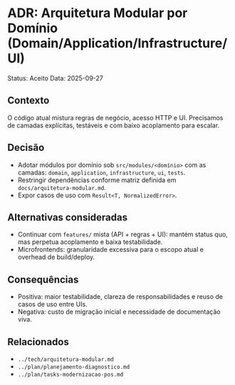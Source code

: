 # ADR: Arquitetura Modular por Domínio (Domain/Application/Infrastructure/UI)

Status: Aceito
Data: 2025-09-27

## Contexto
O código atual mistura regras de negócio, acesso HTTP e UI. Precisamos de camadas explícitas, testáveis e com baixo acoplamento para escalar.

## Decisão
- Adotar módulos por domínio sob `src/modules/<domínio>` com as camadas: `domain`, `application`, `infrastructure`, `ui`, `tests`.
- Restringir dependências conforme matriz definida em `docs/arquitetura-modular.md`.
- Expor casos de uso com `Result<T, NormalizedError>`.

## Alternativas consideradas
- Continuar com `features/` mista (API + regras + UI): mantém status quo, mas perpetua acoplamento e baixa testabilidade.
- Microfrontends: granularidade excessiva para o escopo atual e overhead de build/deploy.

## Consequências
- Positiva: maior testabilidade, clareza de responsabilidades e reuso de casos de uso entre UIs.
- Negativa: custo de migração inicial e necessidade de documentação viva.

## Relacionados
- `../tech/arquitetura-modular.md`
- `../plan/planejamento-diagnostico.md`
- `../plan/tasks-modernizacao-pos.md`
